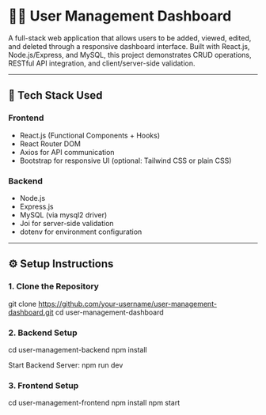 # 🧑‍💼 User Management Dashboard

A full-stack web application that allows users to be added, viewed, edited, and deleted through a responsive dashboard interface. Built with React.js, Node.js/Express, and MySQL, this project demonstrates CRUD operations, RESTful API integration, and client/server-side validation.

---

## 🚀 Tech Stack Used

### Frontend
- React.js (Functional Components + Hooks)
- React Router DOM
- Axios for API communication
- Bootstrap for responsive UI (optional: Tailwind CSS or plain CSS)

### Backend
- Node.js
- Express.js
- MySQL (via mysql2 driver)
- Joi for server-side validation
- dotenv for environment configuration

---

## ⚙ Setup Instructions

### 1. Clone the Repository

git clone https://github.com/your-username/user-management-dashboard.git
cd user-management-dashboard

### 2. Backend Setup
cd user-management-backend
npm install

 Start Backend Server: npm run dev

### 3. Frontend Setup
cd user-management-frontend
npm install
npm start
